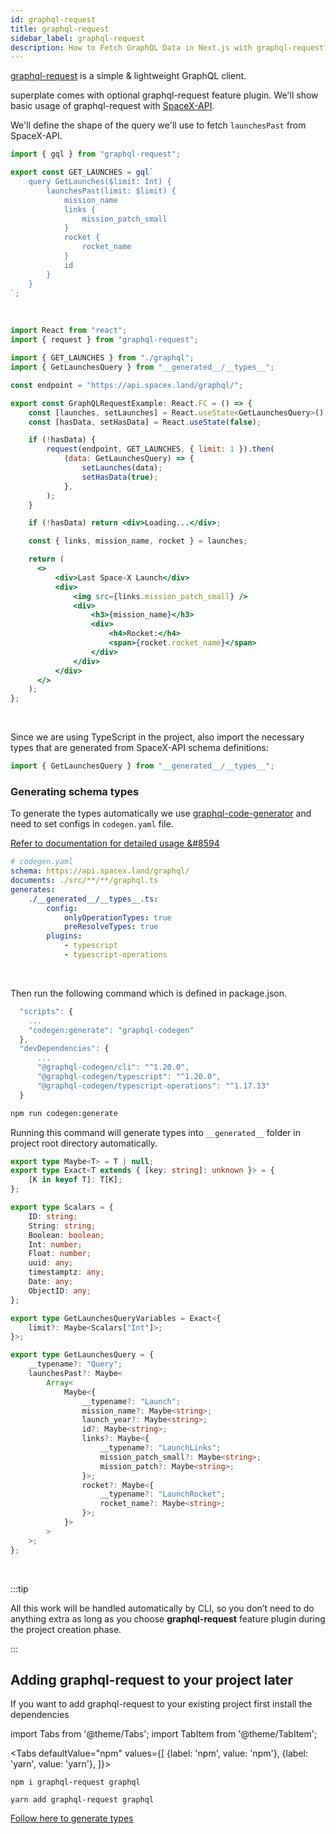 ```yaml
---
id: graphql-request
title: graphql-request
sidebar_label: graphql-request
description: How to Fetch GraphQL Data in Next.js with graphql-request?
---
```


[graphql-request](https://github.com/prisma-labs/graphql-request) is a simple & lightweight GraphQL client.

superplate comes with optional graphql-request feature plugin. We'll show basic usage of graphql-request with [SpaceX-API](https://github.com/r-spacex/SpaceX-API).


We'll define the shape of the query we'll use to fetch `launchesPast` from SpaceX-API.

```jsx title="components/graphQLRequestExample/graphql.ts"
import { gql } from "graphql-request";

export const GET_LAUNCHES = gql`
    query GetLaunches($limit: Int) {
        launchesPast(limit: $limit) {
            mission_name
            links {
                mission_patch_small
            }
            rocket {
                rocket_name
            }
            id
        }
    }
`;
```
<br/>

```jsx title="components/GraphQLRequestExample/index.tsx"
import React from "react";
import { request } from "graphql-request";

import { GET_LAUNCHES } from "./graphql";
import { GetLaunchesQuery } from "__generated__/__types__";

const endpoint = "https://api.spacex.land/graphql/";

export const GraphQLRequestExample: React.FC = () => {
    const [launches, setLaunches] = React.useState<GetLaunchesQuery>();
    const [hasData, setHasData] = React.useState(false);

    if (!hasData) {
        request(endpoint, GET_LAUNCHES, { limit: 1 }).then(
            (data: GetLaunchesQuery) => {
                setLaunches(data);
                setHasData(true);
            },
        );
    }

    if (!hasData) return <div>Loading...</div>;

    const { links, mission_name, rocket } = launches;

    return (
      <>
          <div>Last Space-X Launch</div>
          <div>
              <img src={links.mission_patch_small} />
              <div>
                  <h3>{mission_name}</h3>
                  <div>
                      <h4>Rocket:</h4>
                      <span>{rocket.rocket_name}</span>
                  </div>
              </div>
          </div>
      </>
    );
};
```
<br/>

Since we are using TypeScript in the project, also import the necessary types that are generated from SpaceX-API schema definitions:
```jsx title="components/GraphQLRequestExample/index.tsx"
import { GetLaunchesQuery } from "__generated__/__types__";
```


### Generating schema types

To generate the types automatically we use [graphql-code-generator](https://github.com/dotansimha/graphql-code-generator) and need to set configs in `codegen.yaml` file.

[Refer to  documentation for detailed usage  &#8594](https://graphql-code-generator.com/docs/getting-started/codegen-config)

```yaml title="codegen.yaml"
# codegen.yaml
schema: https://api.spacex.land/graphql/
documents: ./src/**/**/graphql.ts
generates:
    ./__generated__/__types__.ts:
        config:
            onlyOperationTypes: true
            preResolveTypes: true
        plugins:
            - typescript
            - typescript-operations
```
<br/>

Then run the following command which is defined in package.json.  

```js title="package.json"
  "scripts": {
    ...
    "codegen:generate": "graphql-codegen"
  },
  "devDependencies": {
      ...
      "@graphql-codegen/cli": "^1.20.0",
      "@graphql-codegen/typescript": "^1.20.0",
      "@graphql-codegen/typescript-operations": "^1.17.13"
  }
```

```bash
npm run codegen:generate
```


Running this command will generate types into `__generated__` folder in project root directory automatically.


```ts title="__generated__/__types__.ts"
export type Maybe<T> = T | null;
export type Exact<T extends { [key: string]: unknown }> = {
    [K in keyof T]: T[K];
};

export type Scalars = {
    ID: string;
    String: string;
    Boolean: boolean;
    Int: number;
    Float: number;
    uuid: any;
    timestamptz: any;
    Date: any;
    ObjectID: any;
};

export type GetLaunchesQueryVariables = Exact<{
    limit?: Maybe<Scalars["Int"]>;
}>;

export type GetLaunchesQuery = {
    __typename?: "Query";
    launchesPast?: Maybe<
        Array<
            Maybe<{
                __typename?: "Launch";
                mission_name?: Maybe<string>;
                launch_year?: Maybe<string>;
                id?: Maybe<string>;
                links?: Maybe<{
                    __typename?: "LaunchLinks";
                    mission_patch_small?: Maybe<string>;
                    mission_patch?: Maybe<string>;
                }>;
                rocket?: Maybe<{
                    __typename?: "LaunchRocket";
                    rocket_name?: Maybe<string>;
                }>;
            }>
        >
    >;
};
```

<br/>

:::tip

All this work will be handled automatically by CLI, so you don’t need to do anything extra as long as you choose **graphql-request** feature plugin during the project creation phase.

:::


## Adding graphql-request to your project later

If you want to add graphql-request to your existing project first install the dependencies


import Tabs from '@theme/Tabs';
import TabItem from '@theme/TabItem';

<Tabs
  defaultValue="npm"
  values={[
    {label: 'npm', value: 'npm'},
    {label: 'yarn', value: 'yarn'},
  ]}>
  <TabItem value="npm">

```
npm i graphql-request graphql
```
  </TabItem>
  
  <TabItem value="yarn">

```
yarn add graphql-request graphql
```
  </TabItem>
</Tabs>


[Follow here to generate types](#generating-schema-types) 
